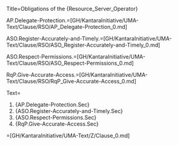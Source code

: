 Title=Obligations of the {Resource_Server_Operator}

AP.Delegate-Protection.=[GH/KantaraInitiative/UMA-Text/Clause/RSO/AP_Delegate-Protection_0.md]

ASO.Register-Accurately-and-Timely.=[GH/KantaraInitiative/UMA-Text/Clause/RSO/ASO_Register-Accurately-and-Timely_0.md]

ASO.Respect-Permissions.=[GH/KantaraInitiative/UMA-Text/Clause/RSO/ASO_Respect-Permissions_0.md]

RqP.Give-Accurate-Access.=[GH/KantaraInitiative/UMA-Text/Clause/RSO/RqP_Give-Accurate-Access_0.md]

Text=<ol><li>{AP.Delegate-Protection.Sec}<li>{ASO.Register-Accurately-and-Timely.Sec}<li>{ASO.Respect-Permissions.Sec}<li>{RqP.Give-Accurate-Access.Sec}</ol>

=[GH/KantaraInitiative/UMA-Text/Z/Clause_0.md]
